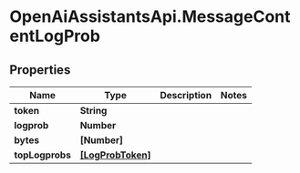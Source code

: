 # OpenAiAssistantsApi.MessageContentLogProb

## Properties

Name | Type | Description | Notes
------------ | ------------- | ------------- | -------------
**token** | **String** |  | 
**logprob** | **Number** |  | 
**bytes** | **[Number]** |  | 
**topLogprobs** | [**[LogProbToken]**](LogProbToken.md) |  | 


